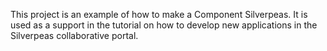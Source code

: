 This project is an example of how to make a Component Silverpeas.
It is used as a support in the tutorial on how to develop new applications in the Silverpeas collaborative portal.
